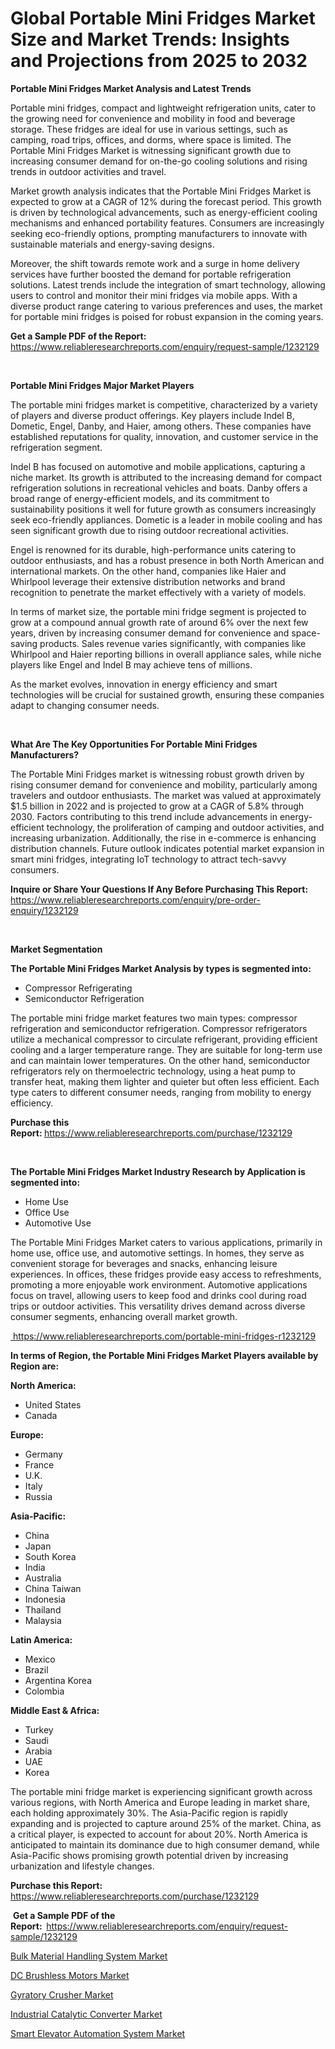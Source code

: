 <p><h1>Global Portable Mini Fridges Market Size and Market Trends: Insights and Projections from 2025 to 2032</h1></p><p><strong>Portable Mini Fridges Market Analysis and Latest Trends</strong></p>
<p><p>Portable mini fridges, compact and lightweight refrigeration units, cater to the growing need for convenience and mobility in food and beverage storage. These fridges are ideal for use in various settings, such as camping, road trips, offices, and dorms, where space is limited. The Portable Mini Fridges Market is witnessing significant growth due to increasing consumer demand for on-the-go cooling solutions and rising trends in outdoor activities and travel.</p><p>Market growth analysis indicates that the Portable Mini Fridges Market is expected to grow at a CAGR of 12% during the forecast period. This growth is driven by technological advancements, such as energy-efficient cooling mechanisms and enhanced portability features. Consumers are increasingly seeking eco-friendly options, prompting manufacturers to innovate with sustainable materials and energy-saving designs.</p><p>Moreover, the shift towards remote work and a surge in home delivery services have further boosted the demand for portable refrigeration solutions. Latest trends include the integration of smart technology, allowing users to control and monitor their mini fridges via mobile apps. With a diverse product range catering to various preferences and uses, the market for portable mini fridges is poised for robust expansion in the coming years.</p></p>
<p><strong>Get a Sample PDF of the Report:&nbsp;</strong> <a href="https://www.reliableresearchreports.com/enquiry/request-sample/1232129?utm_campaign=48&utm_medium=2&utm_source=Github&utm_content=ia&utm_term=18022025&utm_id=portable-mini-fridges">https://www.reliableresearchreports.com/enquiry/request-sample/1232129</a></p>
<p>&nbsp;</p>
<p><strong>Portable Mini Fridges Major Market Players</strong></p>
<p><p>The portable mini fridges market is competitive, characterized by a variety of players and diverse product offerings. Key players include Indel B, Dometic, Engel, Danby, and Haier, among others. These companies have established reputations for quality, innovation, and customer service in the refrigeration segment.</p><p>Indel B has focused on automotive and mobile applications, capturing a niche market. Its growth is attributed to the increasing demand for compact refrigeration solutions in recreational vehicles and boats. Danby offers a broad range of energy-efficient models, and its commitment to sustainability positions it well for future growth as consumers increasingly seek eco-friendly appliances. Dometic is a leader in mobile cooling and has seen significant growth due to rising outdoor recreational activities. </p><p>Engel is renowned for its durable, high-performance units catering to outdoor enthusiasts, and has a robust presence in both North American and international markets. On the other hand, companies like Haier and Whirlpool leverage their extensive distribution networks and brand recognition to penetrate the market effectively with a variety of models.</p><p>In terms of market size, the portable mini fridge segment is projected to grow at a compound annual growth rate of around 6% over the next few years, driven by increasing consumer demand for convenience and space-saving products. Sales revenue varies significantly, with companies like Whirlpool and Haier reporting billions in overall appliance sales, while niche players like Engel and Indel B may achieve tens of millions. </p><p>As the market evolves, innovation in energy efficiency and smart technologies will be crucial for sustained growth, ensuring these companies adapt to changing consumer needs.</p></p>
<p>&nbsp;</p>
<p><strong>What Are The Key Opportunities For Portable Mini Fridges Manufacturers?</strong></p>
<p><p>The Portable Mini Fridges market is witnessing robust growth driven by rising consumer demand for convenience and mobility, particularly among travelers and outdoor enthusiasts. The market was valued at approximately $1.5 billion in 2022 and is projected to grow at a CAGR of 5.8% through 2030. Factors contributing to this trend include advancements in energy-efficient technology, the proliferation of camping and outdoor activities, and increasing urbanization. Additionally, the rise in e-commerce is enhancing distribution channels. Future outlook indicates potential market expansion in smart mini fridges, integrating IoT technology to attract tech-savvy consumers.</p></p>
<p><strong>Inquire or Share Your Questions If Any Before Purchasing This Report:</strong> <a href="https://www.reliableresearchreports.com/enquiry/pre-order-enquiry/1232129?utm_campaign=48&utm_medium=2&utm_source=Github&utm_content=ia&utm_term=18022025&utm_id=portable-mini-fridges">https://www.reliableresearchreports.com/enquiry/pre-order-enquiry/1232129</a></p>
<p>&nbsp;</p>
<p><strong>Market Segmentation</strong></p>
<p><strong>The Portable Mini Fridges Market Analysis by types is segmented into:</strong></p>
<p><ul><li>Compressor Refrigerating</li><li>Semiconductor Refrigeration</li></ul></p>
<p><p>The portable mini fridge market features two main types: compressor refrigeration and semiconductor refrigeration. Compressor refrigerators utilize a mechanical compressor to circulate refrigerant, providing efficient cooling and a larger temperature range. They are suitable for long-term use and can maintain lower temperatures. On the other hand, semiconductor refrigerators rely on thermoelectric technology, using a heat pump to transfer heat, making them lighter and quieter but often less efficient. Each type caters to different consumer needs, ranging from mobility to energy efficiency.</p></p>
<p><strong>Purchase this Report:&nbsp;</strong><a href="https://www.reliableresearchreports.com/purchase/1232129?utm_campaign=48&utm_medium=2&utm_source=Github&utm_content=ia&utm_term=18022025&utm_id=portable-mini-fridges">https://www.reliableresearchreports.com/purchase/1232129</a></p>
<p>&nbsp;</p>
<p><strong>The Portable Mini Fridges Market Industry Research by Application is segmented into:</strong></p>
<p><ul><li>Home Use</li><li>Office Use</li><li>Automotive Use</li></ul></p>
<p><p>The Portable Mini Fridges Market caters to various applications, primarily in home use, office use, and automotive settings. In homes, they serve as convenient storage for beverages and snacks, enhancing leisure experiences. In offices, these fridges provide easy access to refreshments, promoting a more enjoyable work environment. Automotive applications focus on travel, allowing users to keep food and drinks cool during road trips or outdoor activities. This versatility drives demand across diverse consumer segments, enhancing overall market growth.</p></p>
<p><a href="https://www.reliableresearchreports.com/portable-mini-fridges-r1232129?utm_campaign=48&utm_medium=2&utm_source=Github&utm_content=ia&utm_term=18022025&utm_id=portable-mini-fridges">&nbsp;https://www.reliableresearchreports.com/portable-mini-fridges-r1232129</a></p>
<p><strong>In terms of Region, the Portable Mini Fridges Market Players available by Region are:</strong></p>
<p>
    <p> <strong> North America: </strong>
        <ul>
            <li>United States</li>
            <li>Canada</li>
        </ul>
        </p> 
    <p> <strong> Europe: </strong>
        <ul>
            <li>Germany</li>
            <li>France</li>
            <li>U.K.</li>
            <li>Italy</li>
            <li>Russia</li>
        </ul>
        </p> 
    <p> <strong> Asia-Pacific: </strong>
        <ul>
            <li>China</li>
            <li>Japan</li>
            <li>South Korea</li>
            <li>India</li>
            <li>Australia</li>
            <li>China Taiwan</li>
            <li>Indonesia</li>
            <li>Thailand</li>
            <li>Malaysia</li>
        </ul>
        </p> 
    <p> <strong> Latin America: </strong>
        <ul>
            <li>Mexico</li>
            <li>Brazil</li>
            <li>Argentina Korea</li>
            <li>Colombia</li>
        </ul>
        </p> 
    <p> <strong> Middle East & Africa: </strong>
        <ul>
            <li>Turkey</li>
            <li>Saudi</li>
            <li>Arabia</li>
            <li>UAE</li>
            <li>Korea</li>
        </ul>
    </p>
    </p>
<p><p>The portable mini fridge market is experiencing significant growth across various regions, with North America and Europe leading in market share, each holding approximately 30%. The Asia-Pacific region is rapidly expanding and is projected to capture around 25% of the market. China, as a critical player, is expected to account for about 20%. North America is anticipated to maintain its dominance due to high consumer demand, while Asia-Pacific shows promising growth potential driven by increasing urbanization and lifestyle changes.</p></p>
<p><strong>Purchase this Report: </strong><a href="https://www.reliableresearchreports.com/purchase/1232129?utm_campaign=48&utm_medium=2&utm_source=Github&utm_content=ia&utm_term=18022025&utm_id=portable-mini-fridges">https://www.reliableresearchreports.com/purchase/1232129</a></p>
<p>&nbsp;<strong>Get a Sample PDF of the Report:&nbsp;&nbsp;</strong><a href="https://www.reliableresearchreports.com/enquiry/request-sample/1232129?utm_campaign=48&utm_medium=2&utm_source=Github&utm_content=ia&utm_term=18022025&utm_id=portable-mini-fridges">https://www.reliableresearchreports.com/enquiry/request-sample/1232129</a></p>
<p><strong></strong></p>
<p><p><a href="https://github.com/lefiobakali/Market-Research-Report-List-1/blob/main/bulk-material-handling-system-market.md?utm_campaign=48&utm_medium=2&utm_source=Github&utm_content=ia&utm_term=18022025&utm_id=portable-mini-fridges">Bulk Material Handling System Market</a></p><p><a href="https://github.com/shafriusizi/Market-Research-Report-List-1/blob/main/dc-brushless-motors-market.md?utm_campaign=48&utm_medium=2&utm_source=Github&utm_content=ia&utm_term=18022025&utm_id=portable-mini-fridges">DC Brushless Motors Market</a></p><p><a href="https://github.com/kaloyhboosh/Market-Research-Report-List-1/blob/main/gyratory-crusher-market.md?utm_campaign=48&utm_medium=2&utm_source=Github&utm_content=ia&utm_term=18022025&utm_id=portable-mini-fridges">Gyratory Crusher Market</a></p><p><a href="https://github.com/stickkinkel/Market-Research-Report-List-1/blob/main/industrial-catalytic-converter-market.md?utm_campaign=48&utm_medium=2&utm_source=Github&utm_content=ia&utm_term=18022025&utm_id=portable-mini-fridges">Industrial Catalytic Converter Market</a></p><p><a href="https://github.com/mqhayigurbaj/Market-Research-Report-List-1/blob/main/smart-elevator-automation-system-market.md?utm_campaign=48&utm_medium=2&utm_source=Github&utm_content=ia&utm_term=18022025&utm_id=portable-mini-fridges">Smart Elevator Automation System Market</a></p></p>